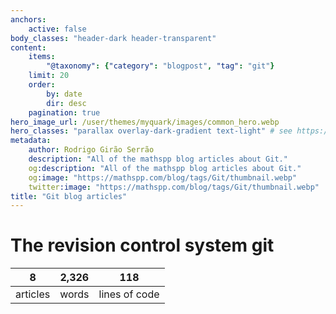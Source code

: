 ```yaml
---
anchors:
    active: false
body_classes: "header-dark header-transparent"
content:
    items:
        "@taxonomy": {"category": "blogpost", "tag": "git"}
    limit: 20
    order:
        by: date
        dir: desc
    pagination: true
hero_image_url: /user/themes/myquark/images/common_hero.webp
hero_classes: "parallax overlay-dark-gradient text-light" # see https://demo.getgrav.org/blog-skeleton/blog/hero-classes
metadata:
    author: Rodrigo Girão Serrão
    description: "All of the mathspp blog articles about Git."
    og:description: "All of the mathspp blog articles about Git."
    og:image: "https://mathspp.com/blog/tags/Git/thumbnail.webp"
    twitter:image: "https://mathspp.com/blog/tags/Git/thumbnail.webp"
title: "Git blog articles"
---
```



# The revision control system git


<table class="stats-table">
    <thead>
        <tr>
            <th style="text-align: center;">8</th>
            <th style="text-align: center;">2,326</th>
            <th style="text-align: center;">118</th>
        </tr>
    </thead>
    <tbody>
        <tr>
            <td style="text-align: center;">articles</td>
            <td style="text-align: center;">words</td>
            <td style="text-align: center;">lines of code</td>
        </tr>
    </tbody>
</table>